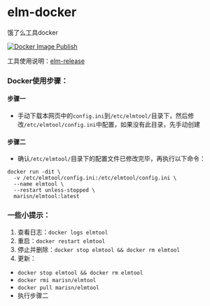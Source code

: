 # elm-docker
 饿了么工具docker
 
 [![Docker Image Publish](https://github.com/zelang/elm-docker/actions/workflows/docker-publish.yml/badge.svg)](https://github.com/zelang/elm-docker/actions/workflows/docker-publish.yml)
 
 工具使用说明：[elm-release](https://github.com/zelang/elm-release)
 
### Docker使用步骤：

#### 步骤一

- 手动下载本网页中的`config.ini`到`/etc/elmtool/`目录下，然后修改`/etc/elmtool/config.ini`中配置，如果没有此目录，先手动创建

#### 步骤二

- 确认`/etc/elmtool/`目录下的配置文件已修改完毕，再执行以下命令：

```shell
docker run -dit \
  -v /etc/elmtool/config.ini:/etc/elmtool/config.ini \
  --name elmtool \
  --restart unless-stopped \
  marisn/elmtool:latest
```

### 一些小提示：
 1. 查看日志：`docker logs elmtool`
 2. 重启：`docker restart elmtool`
 3. 停止并删除：`docker stop elmtool && docker rm elmtool`
 4. 更新：
  - `docker stop elmtool && docker rm elmtool`
  - `docker rmi marisn/elmtool`
  - `docker pull marisn/elmtool`
  - 执行步骤二